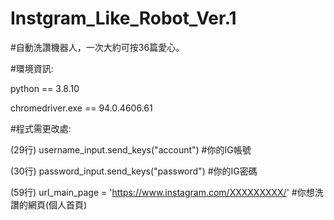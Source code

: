 # Instgram_Like_Robot_Ver.1



#自動洗讚機器人，一次大約可按36篇愛心。



#環境資訊:

python == 3.8.10

chromedriver.exe == 94.0.4606.61



#程式需更改處: 

(29行) username_input.send_keys("account")    #你的IG帳號

(30行) password_input.send_keys("password")   #你的IG密碼

(59行) url_main_page = 'https://www.instagram.com/XXXXXXXXX/'   #你想洗讚的網頁(個人首頁)

